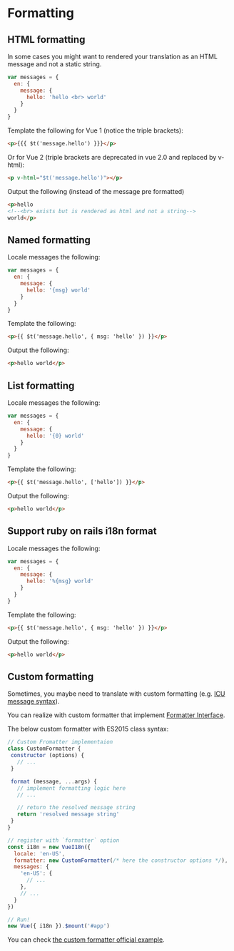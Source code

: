 # Formatting

## HTML formatting
In some cases you might want to rendered your translation as an HTML message and not a static string.

```javascript
var messages = {
  en: {
    message: {
      hello: 'hello <br> world'
    }
  }
}
```

Template the following for Vue 1 (notice the triple brackets):
```html
<p>{{{ $t('message.hello') }}}</p>
```

Or for Vue 2 (triple brackets are deprecated in vue 2.0 and replaced by v-html):

```html
<p v-html="$t('message.hello')"></p>
```

Output the following (instead of the message pre formatted)

```html
<p>hello
<!--<br> exists but is rendered as html and not a string-->
world</p>
```

## Named formatting

Locale messages the following:

```javascript
var messages = {
  en: {
    message: {
      hello: '{msg} world'
    }
  }
}
```

Template the following:

```html
<p>{{ $t('message.hello', { msg: 'hello' }) }}</p>
```

Output the following:

```html
<p>hello world</p>
```

## List formatting

Locale messages the following:

```javascript
var messages = {
  en: {
    message: {
      hello: '{0} world'
    }
  }
}
```

Template the following:

```html
<p>{{ $t('message.hello', ['hello']) }}</p>
```

Output the following:

```html
<p>hello world</p>
```

## Support ruby on rails i18n format

Locale messages the following:

```javascript
var messages = {
  en: {
    message: {
      hello: '%{msg} world'
    }
  }
}
```

Template the following:

```html
<p>{{ $t('message.hello', { msg: 'hello' }) }}</p>
```

Output the following:

```html
<p>hello world</p>
```

## Custom formatting
Sometimes, you maybe need to translate with custom formatting (e.g. [ICU message syntax](http://userguide.icu-project.org/formatparse/messages)).

You can realize with custom formatter that implement [Formatter Interface](https://github.com/kazupon/vue-i18n/blob/dev/decls/i18n.js#L41-L43).

The below custom formatter with ES2015 class syntax:

```javascript
// Custom Fromatter implementaion
class CustomFormatter {
 constructor (options) {
   // ...
 }

 format (message, ...args) {
   // implement formatting logic here
   // ...

   // return the resolved message string
   return 'resolved message string'
 }
}

// register with `formatter` option
const i18n = new VueI18n({
  locale: 'en-US',
  formatter: new CustomFormatter(/* here the constructor options */),
  messages: {
    'en-US': {
      // ...
    },
    // ...
  }
})

// Run!
new Vue({ i18n }).$mount('#app')
```

You can check [the custom formatter official example](https://github.com/kazupon/vue-i18n/tree/dev/examples/formatting/custom).
